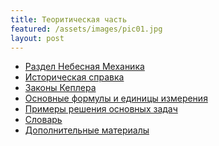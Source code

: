```yaml
---
title: Теоритическая часть
featured: /assets/images/pic01.jpg
layout: post
---
```


<ul class="links">
	<li><a href="/1T-Sky_Mech">Раздел Небесная Механика</a></li>
	<li><a href="#">Историческая справка</a></li>
	<li><a href="#">Законы Кеплера</a></li>
	<li><a href="#">Основные формулы и единицы измерения</a></li>
	<li><a href="#">Примеры решения основных задач</a></li>
	<li><a href="/1T-Slovar">Словарь</a></li>
	<li><a href="#">Дополнительные материалы</a></li>
	
</ul>
